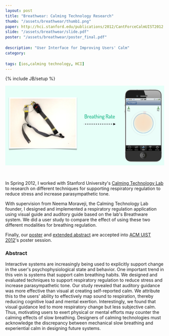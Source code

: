 ```yaml
---
layout: post
title: "Breathwear: Calming Technology Research"
thumb: "/assets/breathwear/thumb1.png"
paper: http://hci.stanford.edu/publications/2012/CantForceCalmUIST2012.pdf
slide: "/assets/breathwear/slide.pdf"
poster: "/assets/breathwear/poster_final.pdf"

description: "User Interface for Improving Users' Calm"
category:

tags: [ios,calming technology, HCI]
---
```

{% include JB/setup %}

![breathwear](/assets/breathwear/thumb.png)

<br/>

In Spring 2012, I worked with Stanford University's [Calming Technology Lab](http://calmingtechnology.org/) to research on different techniques for supporting  respiratory regulation to reduce stress and increase parasympathetic tone.

With supervision from Neema Moraveji, the Calming Technology Lab founder, I designed and implemented a respiratory regulation application using visual guide and auditory guide based on the lab's Breathware system.  We did a user study to compare the effect of using these two different modalities for breathing regulation.

Finally, our [poster](/assets/breathwear/poster_final.pdf) and [extended abstract](http://hci.stanford.edu/publications/2012/CantForceCalmUIST2012.pdf) are accepted into [ACM UIST 2012](http://www.acm.org/uist/uist2012/)'s poster session.

### Abstract

Interactive systems are increasingly being used to explicitly support change in the user's psychophysiological state and behavior. One important trend in this vein is systems that support calm breathing habits. We designed and evaluated techniques to support respiratory regulation to reduce stress and increase parasympathetic tone. Our study revealed that auditory guidance was more effective than visual at creating self-reported calm. We attribute this to the users' ability to effectively map sound to respiration, thereby reducing cognitive load and mental exertion. Interestingly, we found that visual guidance led to more respiratory change  but less subjective calm. Thus, motivating users to exert physical or mental efforts may counter the calming effects of slow breathing. Designers of calming technologies must acknowledge the discrepancy between mechanical slow breathing and experiential calm in designing future systems.

